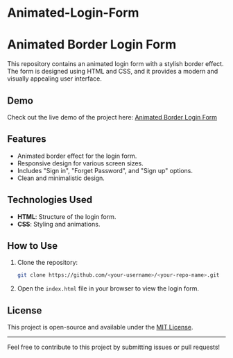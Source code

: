 ﻿# Animated-Login-Form
# Animated Border Login Form

This repository contains an animated login form with a stylish border effect. The form is designed using HTML and CSS, and it provides a modern and visually appealing user interface.

## Demo

Check out the live demo of the project here: [Animated Border Login Form](https://animated-login-form-jade.vercel.app)

## Features

- Animated border effect for the login form.
- Responsive design for various screen sizes.
- Includes "Sign in", "Forget Password", and "Sign up" options.
- Clean and minimalistic design.

## Technologies Used

- **HTML**: Structure of the login form.
- **CSS**: Styling and animations.

## How to Use

1. Clone the repository:
   ```bash
   git clone https://github.com/<your-username>/<your-repo-name>.git
   ```
2. Open the `index.html` file in your browser to view the login form.


## License

This project is open-source and available under the [MIT License](LICENSE).

---

Feel free to contribute to this project by submitting issues or pull requests!
